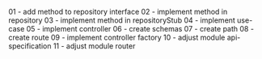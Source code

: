01 - add method to repository interface
02 - implement method in repository
03 - implement method in repositoryStub
04 - implement use-case
05 - implement controller
06 - create schemas
07 - create path
08 - create route
09 - implement controller factory
10 - adjust module api-specification
11 - adjust module router

